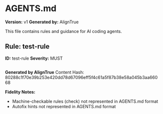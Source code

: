 # AGENTS.md

**Version:** v1
**Generated by:** AlignTrue

This file contains rules and guidance for AI coding agents.

<!-- aligntrue:begin {"id":"test-rule"} -->

## Rule: test-rule

**ID:** test-rule
**Severity:** MUST

## <!-- aligntrue:end {"id":"test-rule"} -->

**Generated by AlignTrue**
Content Hash: 80288c1f70e39b253e420dd78d67096eff5f4c61a5f87b38e58a045b3aa66068

**Fidelity Notes:**

- Machine-checkable rules (check) not represented in AGENTS.md format
- Autofix hints not represented in AGENTS.md format
